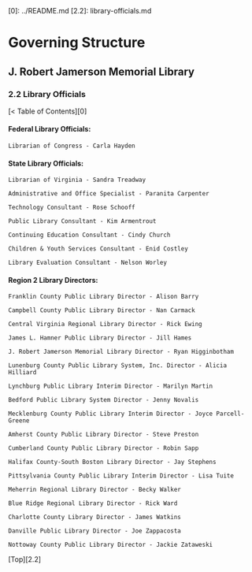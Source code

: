 <head>
	<link rel="stylesheet" type="text/css" href="../main.css">
</head>
[0]: ../README.md
[2.2]: library-officials.md

# Governing Structure
## J. Robert Jamerson Memorial Library
### 2.2 Library Officials
[< Table of Contents][0]

#### Federal Library Officials:

	Librarian of Congress - Carla Hayden

#### State Library Officials:

	Librarian of Virginia - Sandra Treadway

	Administrative and Office Specialist - Paranita Carpenter

	Technology Consultant - Rose Schooff

	Public Library Consultant - Kim Armentrout

	Continuing Education Consultant - Cindy Church

	Children & Youth Services Consultant - Enid Costley

	Library Evaluation Consultant - Nelson Worley

#### Region 2 Library Directors:

	Franklin County Public Library Director - Alison Barry

	Campbell County Public Library Director - Nan Carmack

	Central Virginia Regional Library Director - Rick Ewing

	James L. Hamner Public Library Director - Jill Hames

	J. Robert Jamerson Memorial Library Director - Ryan Higginbotham

	Lunenburg County Public Library System, Inc. Director - Alicia Hilliard

	Lynchburg Public Library Interim Director - Marilyn Martin

	Bedford Public Library System Director - Jenny Novalis

	Mecklenburg County Public Library Interim Director - Joyce Parcell-Greene

	Amherst County Public Library Director - Steve Preston

	Cumberland County Public Library Director - Robin Sapp

	Halifax County-South Boston Library Director - Jay Stephens

	Pittsylvania County Public Library Interim Director - Lisa Tuite

	Meherrin Regional Library Director - Becky Walker

	Blue Ridge Regional Library Director - Rick Ward

	Charlotte County Library Director - James Watkins

	Danville Public Library Director - Joe Zappacosta

	Nottoway County Public Library Director - Jackie Zataweski

[Top][2.2]